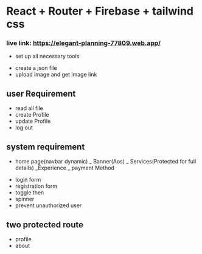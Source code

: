 # React + Router + Firebase + tailwind css

### live link: https://elegant-planning-77809.web.app/

- set up all necessary tools

* create a json file
* upload image and get image link

## user Requirement

- read all file
- create Profile
- update Profile
- log out

## system requirement

- home page(navbar dynamic)
  _ Banner(Aos)
  _ Services(Protected for full details)
  _Experience
  _ payment Method

* login form
* registration form
* toggle then
* spinner
* prevent unauthorized user

## two protected route

- profile
- about
